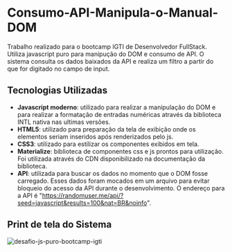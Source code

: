 # Consumo-API-Manipula-o-Manual-DOM
Trabalho realizado para o bootcamp IGTI de Desenvolvedor FullStack. Utiliza javascript puro para manipução do DOM e consumo de API.
O sistema consulta os dados baixados da API e realiza um filtro a partir do que for digitado no campo de input.

## Tecnologias Utilizadas

- **Javascript moderno**: utilizado para realizar a manipulação do DOM e para realizar a formatação de entradas numéricas através da biblioteca INTL nativa nas ultimas versões.
- **HTML5**: utilizado para preparação da tela de exibição onde os elementos seriam inseridos após renderizados pelo js.
- **CSS3**: utilizado para estilizar os componentes exibidos em tela.
- **Materialize**: biblioteca de componentes css e js prontos para utilização. Foi utilizada através do CDN disponibilizado na documentação da biblioteca.
- **API**: utilizada para buscar os dados no momento que o DOM fosse carregado. Esses dados foram mocados em um arquivo para evitar bloqueio do acesso da API durante o desenvolvimento. O endereço para a API é "https://randomuser.me/api/?seed=javascript&results=100&nat=BR&noinfo".

## Print de tela do Sistema

<img src="https://i.ibb.co/hy9kwGz/desafio-js-puro-bootcamp-igti.png" alt="desafio-js-puro-bootcamp-igti" border="0">
